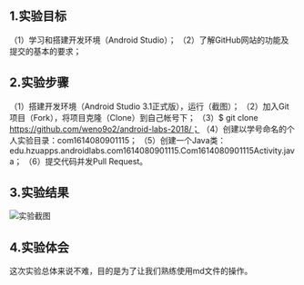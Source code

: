 ## 1.实验目标
（1）学习和搭建开发环境（Android Studio）；
（2）了解GitHub网站的功能及提交的基本的要求；
## 2.实验步骤
（1）搭建开发环境（Android Studio 3.1正式版），运行（截图）；
（2）加入Git项目（Fork），将项目克隆（Clone）到自己帐号下；
（3）$ git clone https://github.com/weno9o2/android-labs-2018/；
（4）创建以学号命名的个人实验目录：com1614080901115；
（5）创建一个Java类：edu.hzuapps.androidlabs.com1614080901115.Com1614080901115Activity.java；
（6）提交代码并发Pull Request。
## 3.实验结果
 ![实验截图](https://github.com/weno9o2/android-labs-2018/blob/master/com1614080901115/Com1614080901115.png)
## 4.实验体会
 这次实验总体来说不难，目的是为了让我们熟练使用md文件的操作。
